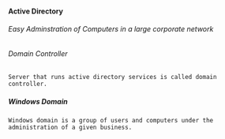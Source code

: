 
#### Active Directory 
###### Easy Adminstration of Computers in a large corporate network

###### Domain Controller
```
Server that runs active directory services is called domain controller.

```
##### Windows Domain
```
Windows domain is a group of users and computers under the administration of a given business.
```

